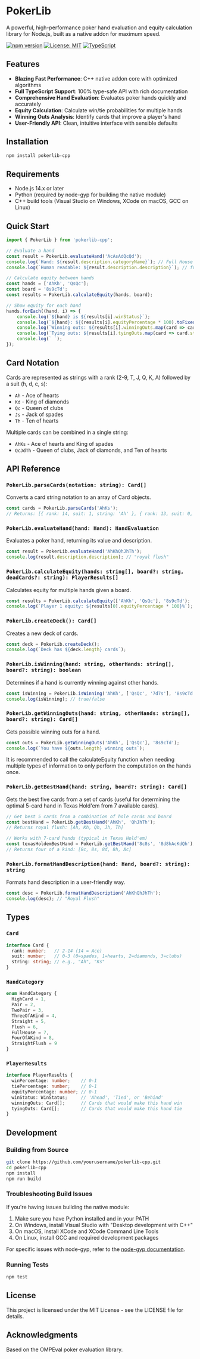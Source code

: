 # PokerLib

A powerful, high-performance poker hand evaluation and equity calculation library for Node.js, built as a native addon for maximum speed.

[![npm version](https://img.shields.io/npm/v/pokerlib-cpp.svg)](https://www.npmjs.com/package/pokerlib-cpp)
[![License: MIT](https://img.shields.io/badge/License-MIT-blue.svg)](https://opensource.org/licenses/MIT)
[![TypeScript](https://img.shields.io/badge/TypeScript-Ready-blue.svg)](https://www.typescriptlang.org/)

## Features

- **Blazing Fast Performance**: C++ native addon core with optimized algorithms
- **Full TypeScript Support**: 100% type-safe API with rich documentation
- **Comprehensive Hand Evaluation**: Evaluates poker hands quickly and accurately
- **Equity Calculation**: Calculate win/tie probabilities for multiple hands
- **Winning Outs Analysis**: Identify cards that improve a player's hand
- **User-Friendly API**: Clean, intuitive interface with sensible defaults

## Installation

```bash
npm install pokerlib-cpp
```

## Requirements

- Node.js 14.x or later
- Python (required by node-gyp for building the native module)
- C++ build tools (Visual Studio on Windows, XCode on macOS, GCC on Linux)

## Quick Start

```typescript
import { PokerLib } from 'pokerlib-cpp';

// Evaluate a hand
const result = PokerLib.evaluateHand('AcAsAdQcQd');
console.log(`Hand: ${result.description.categoryName}`); // Full House
console.log(`Human readable: ${result.description.description}`); // full house, aces full of queens

// Calculate equity between hands
const hands = ['AhKh', 'QsQc'];
const board = '8s9cTd';
const results = PokerLib.calculateEquity(hands, board);

// Show equity for each hand
hands.forEach((hand, i) => {
    console.log(`${hand} is ${results[i].winStatus}`);
    console.log(`${hand}: ${(results[i].equityPercentage * 100).toFixed(2)}% equity`);
    console.log(`Winning outs: ${results[i].winningOuts.map(card => card.string).join(', ')}`);
    console.log(`Tying outs: ${results[i].tyingOuts.map(card => card.string).join(', ')}`);
    console.log(` `);
});
```

## Card Notation

Cards are represented as strings with a rank (2-9, T, J, Q, K, A) followed by a suit (h, d, c, s):

- `Ah` - Ace of hearts
- `Kd` - King of diamonds 
- `Qc` - Queen of clubs
- `Js` - Jack of spades
- `Th` - Ten of hearts

Multiple cards can be combined in a single string:
- `AhKs` - Ace of hearts and King of spades
- `QcJdTh` - Queen of clubs, Jack of diamonds, and Ten of hearts

## API Reference

### `PokerLib.parseCards(notation: string): Card[]`

Converts a card string notation to an array of Card objects.

```typescript
const cards = PokerLib.parseCards('AhKs');
// Returns: [{ rank: 14, suit: 1, string: 'Ah' }, { rank: 13, suit: 0, string: 'Ks' }]
```

### `PokerLib.evaluateHand(hand: Hand): HandEvaluation`

Evaluates a poker hand, returning its value and description.

```typescript
const result = PokerLib.evaluateHand('AhKhQhJhTh');
console.log(result.description.description); // "royal flush"
```

### `PokerLib.calculateEquity(hands: string[], board?: string, deadCards?: string): PlayerResults[]`

Calculates equity for multiple hands given a board.

```typescript
const results = PokerLib.calculateEquity(['AhKh', 'QsQc'], '8s9cTd');
console.log(`Player 1 equity: ${results[0].equityPercentage * 100}%`);
```

### `PokerLib.createDeck(): Card[]`

Creates a new deck of cards.

```typescript
const deck = PokerLib.createDeck();
console.log(`Deck has ${deck.length} cards`);
```

### `PokerLib.isWinning(hand: string, otherHands: string[], board?: string): boolean`

Determines if a hand is currently winning against other hands.

```typescript
const isWinning = PokerLib.isWinning('AhKh', ['QsQc', '7d7s'], '8s9cTd');
console.log(isWinning); // true/false
```

### `PokerLib.getWinningOuts(hand: string, otherHands: string[], board?: string): Card[]`

Gets possible winning outs for a hand.

```typescript
const outs = PokerLib.getWinningOuts('AhKh', ['QsQc'], '8s9cTd');
console.log(`You have ${outs.length} winning outs`);
```

It is recommended to call the calculateEquity function when needing multiple types of information to only perform the computation on the hands once.

### `PokerLib.getBestHand(hand: string, board?: string): Card[]`

Gets the best five cards from a set of cards (useful for determining the optimal 5-card hand in Texas Hold'em from 7 available cards).

```typescript
// Get best 5 cards from a combination of hole cards and board
const bestHand = PokerLib.getBestHand('AhKh', 'QhJhTh');
// Returns royal flush: [Ah, Kh, Qh, Jh, Th]

// Works with 7-card hands (typical in Texas Hold'em)
const texasHoldemBestHand = PokerLib.getBestHand('8c8s', '8d8hAcKdQh');
// Returns four of a kind: [8c, 8s, 8d, 8h, Ac]
```

### `PokerLib.formatHandDescription(hand: Hand, board?: string): string`

Formats hand description in a user-friendly way.

```typescript
const desc = PokerLib.formatHandDescription('AhKhQhJhTh');
console.log(desc); // "Royal Flush"
```

## Types

### `Card`

```typescript
interface Card {
  rank: number;   // 2-14 (14 = Ace)
  suit: number;   // 0-3 (0=spades, 1=hearts, 2=diamonds, 3=clubs)
  string: string; // e.g., "Ah", "Ks"
}
```

### `HandCategory`

```typescript
enum HandCategory {
  HighCard = 1,
  Pair = 2,
  TwoPair = 3,
  ThreeOfAKind = 4,
  Straight = 5,
  Flush = 6,
  FullHouse = 7,
  FourOfAKind = 8,
  StraightFlush = 9
}
```

### `PlayerResults`

```typescript
interface PlayerResults {
  winPercentage: number;    // 0-1
  tiePercentage: number;    // 0-1
  equityPercentage: number; // 0-1
  winStatus: WinStatus;     // 'Ahead', 'Tied', or 'Behind'
  winningOuts: Card[];      // Cards that would make this hand win
  tyingOuts: Card[];        // Cards that would make this hand tie
}
```

## Development

### Building from Source

```bash
git clone https://github.com/yourusername/pokerlib-cpp.git
cd pokerlib-cpp
npm install
npm run build
```

### Troubleshooting Build Issues

If you're having issues building the native module:

1. Make sure you have Python installed and in your PATH
2. On Windows, install Visual Studio with "Desktop development with C++"
3. On macOS, install XCode and XCode Command Line Tools
4. On Linux, install GCC and required development packages

For specific issues with node-gyp, refer to the [node-gyp documentation](https://github.com/nodejs/node-gyp#installation).

### Running Tests

```bash
npm test
```

## License

This project is licensed under the MIT License - see the LICENSE file for details.

## Acknowledgments

Based on the OMPEval poker evaluation library. 